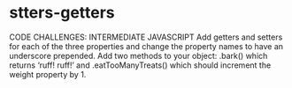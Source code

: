 # stters-getters
CODE CHALLENGES: INTERMEDIATE JAVASCRIPT
Add getters and setters for each of the three properties and change the property names to have an underscore prepended.
Add two methods to your object: .bark() which returns ‘ruff! ruff!’ and .eatTooManyTreats() which should increment the weight property by 1.

